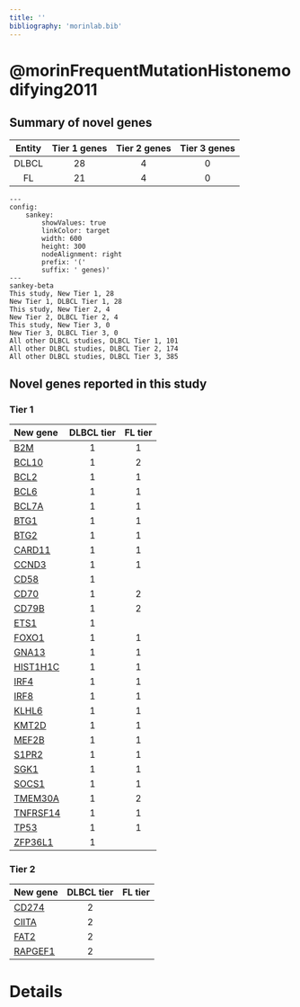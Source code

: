 ```yaml
---
title: ''
bibliography: 'morinlab.bib'
---
```


# @morinFrequentMutationHistonemodifying2011
## Summary of novel genes

|Entity| Tier 1 genes| Tier 2 genes|Tier 3 genes|
|:-:|:-:|:-:|:-:|
|DLBCL|28|4|0|
|FL|21|4|0|
```mermaid
---
config:
    sankey:
        showValues: true
        linkColor: target
        width: 600
        height: 300
        nodeAlignment: right
        prefix: '('
        suffix: ' genes)'
---
sankey-beta
This study, New Tier 1, 28
New Tier 1, DLBCL Tier 1, 28
This study, New Tier 2, 4
New Tier 2, DLBCL Tier 2, 4
This study, New Tier 3, 0
New Tier 3, DLBCL Tier 3, 0
All other DLBCL studies, DLBCL Tier 1, 101
All other DLBCL studies, DLBCL Tier 2, 174
All other DLBCL studies, DLBCL Tier 3, 385
```

## Novel genes reported in this study

### Tier 1
|New gene|DLBCL tier|FL tier|
|:-|:-:|:-:|
|[B2M](../B2M)|1 |1 |
|[BCL10](../BCL10)|1 |2 |
|[BCL2](../BCL2)|1 |1 |
|[BCL6](../BCL6)|1 |1 |
|[BCL7A](../BCL7A)|1 |1 |
|[BTG1](../BTG1)|1 |1 |
|[BTG2](../BTG2)|1 |1 |
|[CARD11](../CARD11)|1 |1 |
|[CCND3](../CCND3)|1 |1 |
|[CD58](../CD58)|1 | |
|[CD70](../CD70)|1 |2 |
|[CD79B](../CD79B)|1 |2 |
|[ETS1](../ETS1)|1 | |
|[FOXO1](../FOXO1)|1 |1 |
|[GNA13](../GNA13)|1 |1 |
|[HIST1H1C](../HIST1H1C)|1 |1 |
|[IRF4](../IRF4)|1 |1 |
|[IRF8](../IRF8)|1 |1 |
|[KLHL6](../KLHL6)|1 |1 |
|[KMT2D](../KMT2D)|1 |1 |
|[MEF2B](../MEF2B)|1 |1 |
|[S1PR2](../S1PR2)|1 |1 |
|[SGK1](../SGK1)|1 |1 |
|[SOCS1](../SOCS1)|1 |1 |
|[TMEM30A](../TMEM30A)|1 |2 |
|[TNFRSF14](../TNFRSF14)|1 |1 |
|[TP53](../TP53)|1 |1 |
|[ZFP36L1](../ZFP36L1)|1 | |

### Tier 2
|New gene|DLBCL tier|FL tier|
|:-|:-:|:-:|
|[CD274](../CD274)|2 | |
|[CIITA](../CIITA)|2 | |
|[FAT2](../FAT2)|2 | |
|[RAPGEF1](../RAPGEF1)|2 | |


# Details

